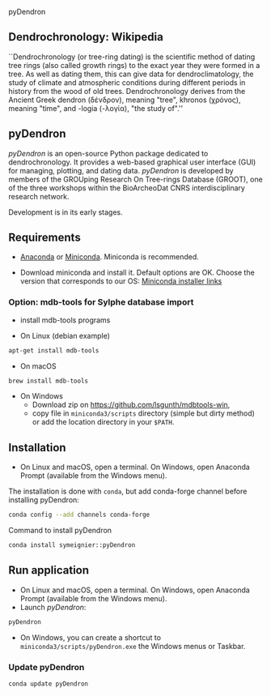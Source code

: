 pyDendron

## Dendrochronology: Wikipedia

``Dendrochronology (or tree-ring dating) is the scientific method of dating tree rings (also called growth rings) to the exact year they were formed in a tree. As well as dating them, this can give data for dendroclimatology, the study of climate and atmospheric conditions during different periods in history from the wood of old trees. Dendrochronology derives from the Ancient Greek dendron (δένδρον), meaning "tree", khronos (χρόνος), meaning "time", and -logia (-λογία), "the study of".''

## pyDendron

*pyDendron* is an open-source Python package dedicated to dendrochronology. It provides a web-based graphical user interface (GUI) for managing, plotting, and dating data. *pyDendron* is developed by members of the GROUping Research On Tree-rings Database (GROOT), one of the three workshops within the BioArcheoDat CNRS interdisciplinary research network.

Development is in its early stages.

## Requirements 

- [Anaconda](https://docs.anaconda.com/anaconda/install/index.html) or [Miniconda](https://docs.anaconda.com/free/miniconda/miniconda-install/). Miniconda is recommended.

- Download miniconda and install it. Default options are OK. 
Choose the version that corresponds to our OS: [Miniconda installer links](https://docs.anaconda.com/free/miniconda/miniconda-other-installer-links/)

### Option: mdb-tools for Sylphe database import

- install mdb-tools programs

- On Linux (debian example)
```bash
apt-get install mdb-tools
```

- On macOS
```bash
brew install mdb-tools
```

- On Windows
    - Download zip on https://github.com/lsgunth/mdbtools-win,
    - copy file in `miniconda3/scripts` directory (simple but dirty method) or add the location directory in your `$PATH`.

## Installation

- On Linux and macOS, open a terminal. On Windows, open Anaconda Prompt (available from the Windows menu).
<!--
- pyDendron can be installed on Linux, Windows, or macOS with ``pip``:

```bash
pip install pyDendron
```
-->
The installation is done with ``conda``, but add conda-forge channel before installing pyDendron:

```bash
conda config --add channels conda-forge
```
Command to install pyDendron
```bash
conda install symeignier::pyDendron
```

## Run application
- On Linux and macOS, open a terminal. On Windows, open Anaconda Prompt (available from the Windows menu).
- Launch *pyDendron*: 
```bash
pyDendron
```
- On Windows, you can create a shortcut to `miniconda3/scripts/pyDendron.exe` the Windows menus or Taskbar.

### Update pyDendron 
<!--
with pip:
```bash
pip install --upgrade pyDendron
```

with conda:
-->
```bash
conda update pyDendron
```
